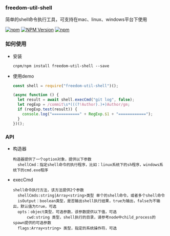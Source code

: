 ### freedom-util-shell

简单的shell命令执行工具，可支持在mac、linux、windows平台下使用

[![npm](https://img.shields.io/npm/l/freedom-util-shell.svg)](LICENSE)
[![NPM Version](https://img.shields.io/npm/v/freedom-util-shell.svg)](https://www.npmjs.com/package/freedom-util-shell)
[![npm](https://img.shields.io/npm/dt/freedom-util-shell.svg)](https://www.npmjs.com/package/freedom-util-shell)

### 如何使用

- 安装

  ```
  cnpm/npm install freedom-util-shell --save
  ```

- 使用demo

  ```js
  const shell = require("freedom-util-shell")();

  (async function () {
    let result = await shell.execCmd("git log", false);
    let regExp = /commit\s*(((?!Author).)+)Author/gm;
    if (regExp.test(result)) {
      console.log("============" + RegExp.$1 + "============");
    }
  })();
  ```

### API

- 构造器

  ```
  构造器提供了一个option对象，提供以下参数
  	shellCmd：指定shell命令的执行程序，比如：linux系统下的sh程序，windows系统下的cmd.exe程序
  ```

- execCmd

  ```
  shell命令执行方法，该方法提供2个参数
  	shellCmds:string|Array<string>类型 单个的shell命令，或者多个shell命令
  	isOutput：boolean类型，是否输出shell执行结果，true为输出，false为不输出，默认值为true，可选
  	opts：object类型，可选参数，该参数提供以下值，可选
  		cwd:string 类型，shell执行的目录，请参考node中child_process的spawn提供的可选参数
    flags:Array<string> 类型，指定的系统操作符，可选
  	
  ```

  ​
